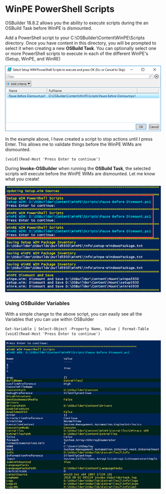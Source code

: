 # WinPE PowerShell Scripts

OSBuilder 18.8.2 allows you the ability to execute scripts during the an OSBuild Task before WinPE is dismounted.

Add a PowerShell script to your C:\OSBuilder\Content\WinPE\Scripts directory.  Once you have content in this directory, you will be prompted to select it when creating a new **OSBuild Task**.  You can optionally select one or more PowerShell scripts to execute in each of the different WinPE's \(Setup, WinPE, and WinRE\)

![](../../../.gitbook/assets/2018-08-01_22-27-46.png)

In the example above, I have created a script to stop actions until I press Enter.  This allows me to validate things before the WinPE WIMs are dismounted.

```text
[void](Read-Host 'Press Enter to continue')
```

During **Invoke-OSBuilder** when running the **OSBuild Task**, the selected scripts will execute before the WinPE WIMs are dismounted.  Let me know what you create!

![](../../../.gitbook/assets/2018-08-02_1-39-06.png)

### Using OSBuilder Variables

With a simple change to the above script, you can easily see all the Variables that you can use within OSBuilder

```text
Get-Variable | Select-Object -Property Name, Value | Format-Table
[void](Read-Host 'Press Enter to continue')
```

![OSBuilder Variables highlighted in Yellow with Black Background](../../../.gitbook/assets/2018-08-02_10-14-42.png)




